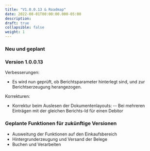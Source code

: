 ```yaml
---
title: "V1.0.0.13 & Roadmap"
date: 2022-08-01T00:00:00.000-05:00
description: 
draft: true
collapsible: false
weight: 1
---
```

### Neu und geplant

### Version 1.0.0.13
Verbesserungen:
 - Es wird nun geprüft, ob Berichtsparameter hinterlegt sind, und zur Berichtserzeugung herangezogen.

Korrekturen:
 - Korrektur beim Auslesen der Dokumentenlayouts:
  -- Bei mehreren Einträgen mit der gleichen Berichts-Id für einen Debitor

### Geplante Funktionen für zukünftige Versionen
- Ausweitung der Funktionen auf den Einkaufsbereich
- Hintergrunderzeugung und Versand der Belege
- Buchen und Verarbeiten